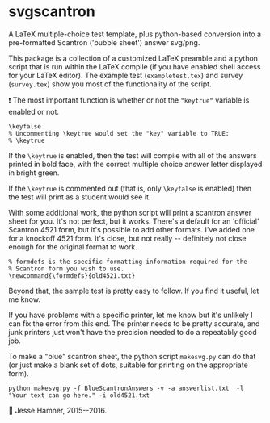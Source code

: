 # svgscantron
A LaTeX multiple-choice test template, plus python-based conversion into a pre-formatted Scantron ('bubble sheet') answer svg/png.

This package is a collection of a customized LaTeX preamble and a python script that is run within the LaTeX compile 
(if you have enabled shell access for your LaTeX editor). 
The example test (`exampletest.tex`) and survey (`survey.tex`) show you most of the functionality of the script. 

:exclamation: The most important function is whether or not the `"keytrue"` variable is enabled or not.

```[Latex]
\keyfalse
% Uncommenting \keytrue would set the "key" variable to TRUE:
% \keytrue
```

If the `\keytrue` is enabled, then the test will compile with all of the answers printed in bold face, with the correct multiple choice answer letter displayed in bright green. 

If the `\keytrue` is commented out (that is, only `\keyfalse` is enabled) then the test will print as a student would see it. 

With some additional work, the python script will print a scantron answer sheet for you. It's not perfect, but it works. 
There's a default for an 'official' Scantron 4521 form, but it's possible to add other formats. 
I've added one for a knockoff 4521 form. It's close, but not really -- definitely not close enough for the original format to work.
```[latex]
% formdefs is the specific formatting information required for the 
% Scantron form you wish to use. 
\newcommand{\formdefs}{old4521.txt}
```
Beyond that, the sample test is pretty easy to follow. If you find it useful, let me know.

If you have problems with a specific printer, let me know but it's unlikely I can fix the error from this end. 
The printer needs to be pretty accurate, and junk printers just won't have the precision needed to do a repeatably good job.

To make a "blue" scantron sheet, the python script `makesvg.py` can do that 
(or just make a blank set of dots, suitable for printing on the appropriate form).

```[shell]
python makesvg.py -f BlueScantronAnswers -v -a answerlist.txt  -l "Your text can go here." -i old4521.txt 
```

:rocket: Jesse Hamner, 2015--2016.
